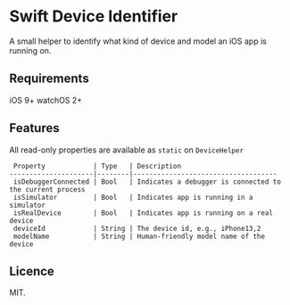 # Swift Device Identifier

A small helper to identify what kind of device and model an iOS app is running on.

## Requirements

iOS 9+
watchOS 2+

## Features 

All read-only properties are available as `static` on `DeviceHelper`

```
 Property            | Type   | Description
---------------------|--------|------------------------------------
 isDebuggerConnected | Bool   | Indicates a debugger is connected to the current process
 isSimulator         | Bool   | Indicates app is running in a simulator
 isRealDevice        | Bool   | Indicates app is running on a real device
 deviceId            | String | The device id, e.g., iPhone13,2
 modelName           | String | Human-friendly model name of the device
```

## Licence

MIT.
